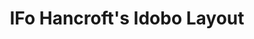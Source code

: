 ---
layout: layouts/keymapdb_entry.njk
OS: []
keymapAuthor: ifohancroft
firmware: QMK
hasHomeRowMods: False
hasLetterOnThumb: False
keymapImage: https://i.imgur.com/ml1olw4.png
keyCount: 75
keyboard: IDOBO
baseLayouts: ["QWERTY"]
languages: ['English']
layerCount: 4
title: "IFo Hancroft's Idobo Layout"
isSplit: False
stagger: ortholinear
summary: 
keymapUrl: https://github.com/ifohancroft/qmk_firmware/tree/master/keyboards/idobo/keymaps/ifohancroft
writeup: https://github.com/ifohancroft/qmk_firmware/tree/master/keyboards/idobo/keymaps/ifohancroft/readme.md
---